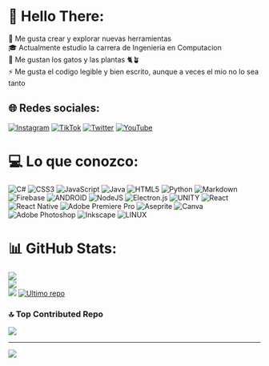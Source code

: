 # 💫 Hello There:
🔧 Me gusta crear y explorar nuevas herramientas<br>🎓 Actualmente estudio la carrera de Ingenieria en Computacion<br>🌱 Me gustan los gatos y las plantas 🐈🪴<br>⚡ Me gusta el codigo legible y bien escrito, aunque a veces el mio no lo sea tanto


## 🌐 Redes sociales:
[![Instagram](https://img.shields.io/badge/Instagram-%23E4405F.svg?logo=Instagram&logoColor=white)](https://instagram.com/neftali_gc19) 
[![TikTok](https://img.shields.io/badge/TikTok-%23000000.svg?logo=TikTok&logoColor=white)](https://tiktok.com/@nintechyt) 
[![Twitter](https://img.shields.io/badge/Twitter-%231DA1F2.svg?logo=Twitter&logoColor=white)](https://twitter.com/neftali_gc19) 
[![YouTube](https://img.shields.io/badge/YouTube-%23FF0000.svg?logo=YouTube&logoColor=white)](https://youtube.com/@Neftaligc) 

# 💻  Lo que conozco:
![C#](https://img.shields.io/badge/c%23-%23239120.svg?style=for-the-badge&logo=c-sharp&logoColor=white) 
![CSS3](https://img.shields.io/badge/css3-%231572B6.svg?style=for-the-badge&logo=css3&logoColor=white) 
![JavaScript](https://img.shields.io/badge/javascript-%23323330.svg?style=for-the-badge&logo=javascript&logoColor=%23F7DF1E) 
![Java](https://img.shields.io/badge/java-%23ED8B00.svg?style=for-the-badge&logo=java&logoColor=white) 
![HTML5](https://img.shields.io/badge/html5-%23E34F26.svg?style=for-the-badge&logo=html5&logoColor=white) 
![Python](https://img.shields.io/badge/python-3670A0?style=for-the-badge&logo=python&logoColor=ffdd54) 
![Markdown](https://img.shields.io/badge/markdown-%23000000.svg?style=for-the-badge&logo=markdown&logoColor=white) 
![Firebase](https://img.shields.io/badge/firebase-%23039BE5.svg?style=for-the-badge&logo=firebase) 
![ANDROID](https://img.shields.io/badge/android-%2320232a.svg?style=for-the-badge&logo=android&logoColor=%a4c639) 
![NodeJS](https://img.shields.io/badge/node.js-6DA55F?style=for-the-badge&logo=node.js&logoColor=white) 
![Electron.js](https://img.shields.io/badge/Electron-191970?style=for-the-badge&logo=Electron&logoColor=white) 
![UNITY](https://img.shields.io/badge/Unity-%2320232a.svg?style=for-the-badge&logo=unity&logoColor=white) 
![React](https://img.shields.io/badge/react-%2320232a.svg?style=for-the-badge&logo=react&logoColor=%2361DAFB) 
![React Native](https://img.shields.io/badge/react_native-%2320232a.svg?style=for-the-badge&logo=react&logoColor=%2361DAFB) 
![Adobe Premiere Pro](https://img.shields.io/badge/Adobe%20Premiere%20Pro-9999FF.svg?style=for-the-badge&logo=Adobe%20Premiere%20Pro&logoColor=white) 
![Aseprite](https://img.shields.io/badge/Aseprite-FFFFFF?style=for-the-badge&logo=Aseprite&logoColor=#7D929E) 
![Canva](https://img.shields.io/badge/Canva-%2300C4CC.svg?style=for-the-badge&logo=Canva&logoColor=white) 
![Adobe Photoshop](https://img.shields.io/badge/adobephotoshop-%2331A8FF.svg?style=for-the-badge&logo=adobephotoshop&logoColor=white) 
![Inkscape](https://img.shields.io/badge/Inkscape-e0e0e0?style=for-the-badge&logo=inkscape&logoColor=080A13) 
![LINUX](https://img.shields.io/badge/Linux-FCC624?style=for-the-badge&logo=linux&logoColor=black)

# 📊 GitHub Stats:
![](https://github-readme-stats.vercel.app/api?username=NeftaliGC&theme=tokyonight&hide_border=false&include_all_commits=false&count_private=true)<br/>
![](https://github-readme-streak-stats.herokuapp.com/?user=NeftaliGC&theme=tokyonight&hide_border=false)<br/>
![](https://github-readme-stats.vercel.app/api/top-langs/?username=NeftaliGC&theme=tokyonight&hide_border=false&include_all_commits=false&count_private=true&layout=compact)
[![Ultimo repo](https://github-readme-stats.vercel.app/api/pin/?username=NeftaliGC&theme=tokyonight&repo=vid-py&show_owner=true)](https://github.com/NeftaliGC/vid-py)

### 🔝 Top Contributed Repo
![](https://github-contributor-stats.vercel.app/api?username=NeftaliGC&limit=5&theme=tokyonight&combine_all_yearly_contributions=true)

---
[![](https://visitcount.itsvg.in/api?id=NeftaliGC&icon=4&color=0)](https://visitcount.itsvg.in)

<!-- Proudly created with GPRM ( https://gprm.itsvg.in ) -->
